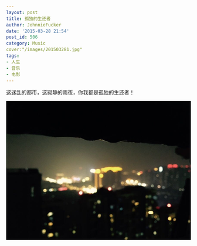 ```yaml
---
layout: post
title: 孤独的生还者
author: JohnnieFucker
date: '2015-03-28 21:54'
post_id: 506
category: Music
cover:"/images/201503281.jpg"
tags:
- 人生
- 音乐
- 电影
---
```


这迷乱的都市，这寂静的雨夜，你我都是孤独的生还者！
<!--break-->
<script type="text/javascript" src="http://www.xiami.com/widget/player-single?uid=0&sid=1772401962&mode=js"></script>
<img src="/images/201503282.jpg">
